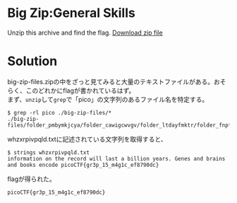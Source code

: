 # Big Zip:General Skills

Unzip this archive and find the flag.
[Download zip file](https://github.com/colza12/ctf_writeup/blob/main/picoGym%20Exclusive/Big%20Zip/big-zip-files.zip)

# Solution

big-zip-files.zipの中をざっと見てみると大量のテキストファイルがある。おそらく、このどれかにflagが書かれているはず。\
まず、`unzip`して`grep`で「pico」の文字列のあるファイル名を特定する。
```
$ grep -rl pico ./big-zip-files/*
./big-zip-files/folder_pmbymkjcya/folder_cawigcwvgv/folder_ltdayfmktr/folder_fnpfclfyee/whzxrpivpqld.txt
```
whzxrpivpqld.txtに記述されている文字列を取得すると、
```
$ strings whzxrpivpqld.txt
information on the record will last a billion years. Genes and brains and books encode picoCTF{gr3p_15_m4g1c_ef8790dc}
```
flagが得られた。

`picoCTF{gr3p_15_m4g1c_ef8790dc}`
